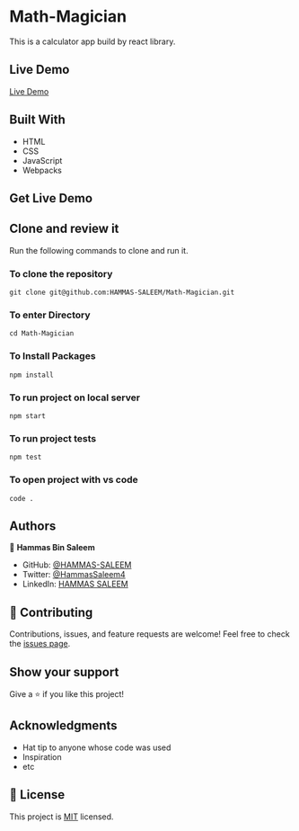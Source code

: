 # Math-Magician

This is a calculator app build by react library.

## Live Demo

[Live Demo]()

## Built With

- HTML
- CSS
- JavaScript
- Webpacks

## Get Live Demo

<!-- [Live Demo Link](https://hammas-saleem.github.io/ToDoList/) -->


## Clone and review it

Run the following commands to clone and run it.

### To clone the repository

  `git clone git@github.com:HAMMAS-SALEEM/Math-Magician.git`

### To enter Directory

`cd Math-Magician`

### To Install Packages

`npm install`

### To run project on local server

`npm start`

### To run project tests

`npm test`

### To open project with vs code 

`code .`

## Authors

👤 **Hammas Bin Saleem**

- GitHub: [@HAMMAS-SALEEM](https://github.com/HAMMAS-SALEEM)
- Twitter: [@HammasSaleem4](https://twitter.com/HammasSaleem4)
- LinkedIn: [HAMMAS SALEEM](https://www.linkedin.com/in/hammas-saleem-407)

## 🤝 Contributing
Contributions, issues, and feature requests are welcome!
Feel free to check the [issues page](../../issues/).

## Show your support
Give a ⭐️ if you like this project!

## Acknowledgments
- Hat tip to anyone whose code was used
- Inspiration
- etc

## 📝 License
This project is [MIT](./MIT.md) licensed.